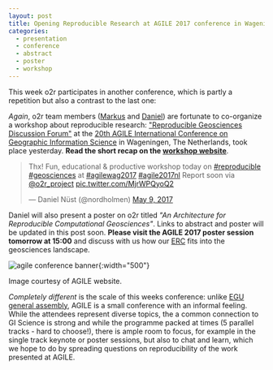 ```yaml
---
layout: post
title: Opening Reproducible Research at AGILE 2017 conference in Wageningen
categories:
  - presentation
  - conference
  - abstract
  - poster
  - workshop
---
```


This week o2r participates in another conference, which is partly a repetition but also a contrast to the last one:

_Again_, o2r team members ([Markus](http://orcid.org/0000-0001-6651-0976) and [Daniel](https://orcid.org/0000-0002-0024-5046)) are fortunate to co-organize a workshop about reproducible research: ["Reproducible Geosciences Discussion Forum"](http://o2r.info/agile-2017/) at the [20th AGILE International Conference on Geographic Information Science](https://agile-online.org/index.php/home-2017) in Wageningen, The Netherlands, took place yesterday. **Read the short recap on the [workshop website](http://o2r.info/agile-2017/)**.

<blockquote class="twitter-tweet" data-lang="en"><p lang="en" dir="ltr">Thx! Fun, educational &amp; productive workshop today on <a href="https://twitter.com/hashtag/reproducible?src=hash">#reproducible</a> <a href="https://twitter.com/hashtag/geosciences?src=hash">#geosciences</a> at <a href="https://twitter.com/hashtag/agilewag2017?src=hash">#agilewag2017</a> <a href="https://twitter.com/hashtag/agile2017nl?src=hash">#agile2017nl</a> Report soon via <a href="https://twitter.com/o2r_project">@o2r_project</a> <a href="https://t.co/MjrWPQyoQ2">pic.twitter.com/MjrWPQyoQ2</a></p>&mdash; Daniel Nüst (@nordholmen) <a href="https://twitter.com/nordholmen/status/861966842373472256">May 9, 2017</a></blockquote>
<script async src="//platform.twitter.com/widgets.js" charset="utf-8"></script>

Daniel will also present<!--more--> a poster on o2r titled _"An Architecture for Reproducible Computational Geosciences"_. Links to abstract and poster will be updated in this post soon. **Please visit the AGILE 2017 poster session tomorrow at 15:00** and discuss with us how our [ERC](https://dx.doi.org/10.1045/january2017-nuest) fits into the geosciences landscape.

![agile conference banner](https://agile-online.org/images/stories/banner/AGILE2017-Wageningen.png){:width="500"}
<p class="attributionInlineImage">Image courtesy of AGILE website.</p>

_Completely different_ is the scale of this weeks conference: unlike [EGU general assembly](/2017/05/03/2017_o2r-at-EGU/), AGILE is a small conference with an informal feeling. While the attendees represent diverse topics, the a common connection to GI Science is strong and while the programme packed at times (5 parallel tracks - hard to choose!), there is ample room to focus, for example in the single track keynote or poster sessions, but also to chat and learn, which we hope to do by spreading questions on reproducibility of the work presented at AGILE.
